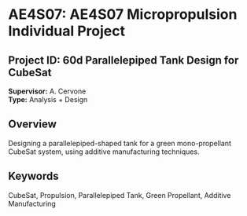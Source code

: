 
# AE4S07: AE4S07 Micropropulsion Individual Project 

## Project ID: 60d Parallelepiped Tank Design for CubeSat  
**Supervisor:** A. Cervone  
**Type:** Analysis + Design  

## Overview
Designing a parallelepiped-shaped tank for a green mono-propellant CubeSat system, using additive manufacturing techniques.


## Keywords
CubeSat, Propulsion, Parallelepiped Tank, Green Propellant, Additive Manufacturing

